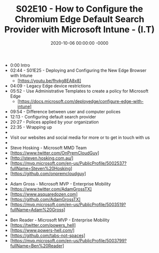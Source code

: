 ﻿---
layout: post
title: "S02E10 - How to Configure the Chromium Edge Default Search Provider with Microsoft Intune - (I.T)"
date: 2020-10-06 00:00:00 -0000
categories:
---
 * 0:00 Intro
 * 02:44 - S01E25 - Deploying and Configuring the New Edge Browser with Intune
   -  [https://youtu.be/fhvkg8EA8x8]
 * 04:09 - Legacy Edge device restrictions
 * 05:52 - Use Administrative Templates to create a policy for Microsoft Edge
   -  [https://docs.microsoft.com/deployedge/configure-edge-with-intune]
 * 09:54 - Difference between user and computer polices
 * 12:13 - Configuring default search provider
 * 20:27 - Polices applied by your organization
 * 22:35 - Wrapping up
 * 
 * Visit our websites and social media for more or to get in touch with us
 * 
 * Steve Hosking - Microsoft MMD Team
 * [https://www.twitter.com/OnPremCloudGuy]
 * [http://steven.hosking.com.au/]
 * [https://mvp.microsoft.com/en-us/PublicProfile/5002537?fullName=Steven%20Hosking]
 * [https://github.com/onpremcloudguy]
 * 
 * Adam Gross - Microsoft MVP - Enterprise Mobility
 * [https://www.twitter.com/AdamGrossTX]
 * [https://www.asquaredozen.com]
 * [https://github.com/AdamGrossTX]
 * [https://mvp.microsoft.com/en-us/PublicProfile/5003519?fullName=Adam%20Gross]
 * 
 * Ben Reader - Microsoft MVP - Enterprise Mobility
 * [https://twitter.com/powers_hell]
 * [https://www.powers-hell.com/]
 * [https://github.com/tabs-not-spaces]
 * [https://mvp.microsoft.com/en-us/PublicProfile/5003799?fullName=Ben%20Reader]
